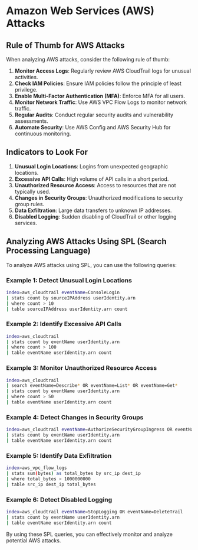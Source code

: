 # Amazon Web Services (AWS) Attacks

## Rule of Thumb for AWS Attacks
When analyzing AWS attacks, consider the following rule of thumb:
1. **Monitor Access Logs**: Regularly review AWS CloudTrail logs for unusual activities.
2. **Check IAM Policies**: Ensure IAM policies follow the principle of least privilege.
3. **Enable Multi-Factor Authentication (MFA)**: Enforce MFA for all users.
4. **Monitor Network Traffic**: Use AWS VPC Flow Logs to monitor network traffic.
5. **Regular Audits**: Conduct regular security audits and vulnerability assessments.
6. **Automate Security**: Use AWS Config and AWS Security Hub for continuous monitoring.

## Indicators to Look For
1. **Unusual Login Locations**: Logins from unexpected geographic locations.
2. **Excessive API Calls**: High volume of API calls in a short period.
3. **Unauthorized Resource Access**: Access to resources that are not typically used.
4. **Changes in Security Groups**: Unauthorized modifications to security group rules.
5. **Data Exfiltration**: Large data transfers to unknown IP addresses.
6. **Disabled Logging**: Sudden disabling of CloudTrail or other logging services.

## Analyzing AWS Attacks Using SPL (Search Processing Language)
To analyze AWS attacks using SPL, you can use the following queries:

### Example 1: Detect Unusual Login Locations
```bash
index=aws_cloudtrail eventName=ConsoleLogin
| stats count by sourceIPAddress userIdentity.arn
| where count > 10
| table sourceIPAddress userIdentity.arn count
```

### Example 2: Identify Excessive API Calls
```bash
index=aws_cloudtrail
| stats count by eventName userIdentity.arn
| where count > 100
| table eventName userIdentity.arn count
```

### Example 3: Monitor Unauthorized Resource Access
```bash
index=aws_cloudtrail
| search eventName=Describe* OR eventName=List* OR eventName=Get*
| stats count by eventName userIdentity.arn
| where count > 50
| table eventName userIdentity.arn count
```

### Example 4: Detect Changes in Security Groups
```bash
index=aws_cloudtrail eventName=AuthorizeSecurityGroupIngress OR eventName=RevokeSecurityGroupIngress
| stats count by eventName userIdentity.arn
| table eventName userIdentity.arn count
```

### Example 5: Identify Data Exfiltration
```bash
index=aws_vpc_flow_logs
| stats sum(bytes) as total_bytes by src_ip dest_ip
| where total_bytes > 1000000000
| table src_ip dest_ip total_bytes
```

### Example 6: Detect Disabled Logging
```bash
index=aws_cloudtrail eventName=StopLogging OR eventName=DeleteTrail
| stats count by eventName userIdentity.arn
| table eventName userIdentity.arn count
```

By using these SPL queries, you can effectively monitor and analyze potential AWS attacks.